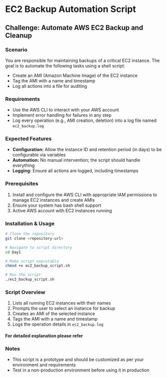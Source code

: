 # EC2 Backup Automation Script

## Challenge: Automate AWS EC2 Backup and Cleanup

### Scenario
You are responsible for maintaining backups of a critical EC2 instance. The goal is to automate the following tasks using a shell script:

- Create an AMI (Amazon Machine Image) of the EC2 instance
- Tag the AMI with a name and timestamp
- Log all actions into a file for auditing

### Requirements
- Use the AWS CLI to interact with your AWS account
- Implement error handling for failures in any step
- Log every operation (e.g., AMI creation, deletion) into a log file named `ec2_backup.log`

### Expected Features
- **Configuration:** Allow the instance ID and retention period (in days) to be configurable via variables
- **Automation:** No manual intervention; the script should handle everything
- **Logging:** Ensure all actions are logged, including timestamps

### Prerequisites
1. Install and configure the AWS CLI with appropriate IAM permissions to manage EC2 instances and create AMIs
2. Ensure your system has bash shell support
3. Active AWS account with EC2 instances running


### Installation & Usage
```bash
# Clone the repository
git clone <repository-url>

# Navigate to script directory
cd Day1

# Make script executable
chmod +x ec2_backup_script.sh

# Run the script
./ec2_backup_script.sh
```

### Script Overview
1. Lists all running EC2 instances with their names
2. Prompts the user to select an instance for backup
3. Creates an AMI of the selected instance
4. Tags the AMI with a name and timestamp
5. Logs the operation details in `ec2_backup.log`

#### For detailed explanation please refer 

### Notes
- This script is a prototype and should be customized as per your environment and requirements
- Test in a non-production environment before using it in production
